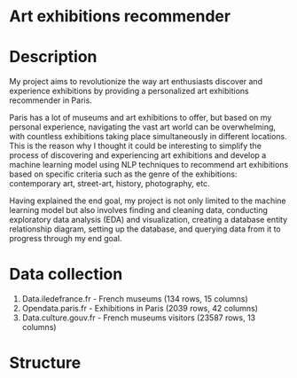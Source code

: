 # Art exhibitions recommender

# Description

My project aims to revolutionize the way art enthusiasts discover and experience exhibitions by providing a personalized art exhibitions recommender in Paris.

Paris has a lot of museums and art exhibitions to offer, but based on my personal experience, navigating the vast art world can be overwhelming, with countless exhibitions taking place simultaneously in different locations.
This is the reason why I thought it could be interesting to simplify the process of discovering and experiencing art exhibitions and develop a machine learning model using NLP techniques to recommend art exhibitions based on specific criteria such as the genre of the exhibitions: contemporary art, street-art, history, photography, etc.

Having explained the end goal, my project is not only limited to the machine learning model but also involves finding and cleaning data, conducting exploratory data analysis (EDA) and visualization, creating a database entity relationship diagram, setting up the database, and querying data from it to progress through my end goal.

# Data collection

1.	Data.iledefrance.fr - French museums (134 rows, 15 columns)
2.	Opendata.paris.fr - Exhibitions in Paris (2039 rows, 42 columns)
3.	Data.culture.gouv.fr - French museums visitors (23587 rows, 13 columns)

# Structure






